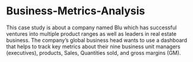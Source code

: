 # Business-Metrics-Analysis
This case study is about a company named Blu which has successful ventures into multiple product ranges as well as leaders in real estate business. The company’s global business head wants to use a dashboard that helps to track key metrics about their nine business unit managers (executives), products, Sales, Quantities sold, and gross margins (GM).
